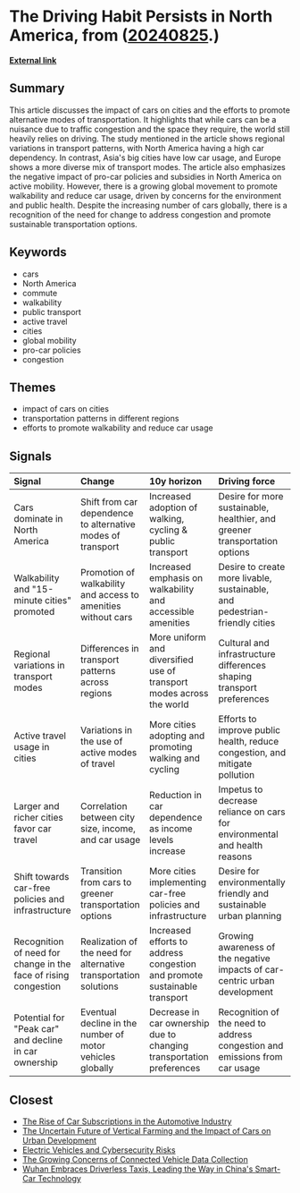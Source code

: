 # __The Driving Habit Persists in North America__, from ([20240825](https://kghosh.substack.com/p/20240825).)

__[External link](https://www.economist.com/interactive/2024-walkable-cities)__



## Summary

This article discusses the impact of cars on cities and the efforts to promote alternative modes of transportation. It highlights that while cars can be a nuisance due to traffic congestion and the space they require, the world still heavily relies on driving. The study mentioned in the article shows regional variations in transport patterns, with North America having a high car dependency. In contrast, Asia's big cities have low car usage, and Europe shows a more diverse mix of transport modes. The article also emphasizes the negative impact of pro-car policies and subsidies in North America on active mobility. However, there is a growing global movement to promote walkability and reduce car usage, driven by concerns for the environment and public health. Despite the increasing number of cars globally, there is a recognition of the need for change to address congestion and promote sustainable transportation options.

## Keywords

* cars
* North America
* commute
* walkability
* public transport
* active travel
* cities
* global mobility
* pro-car policies
* congestion

## Themes

* impact of cars on cities
* transportation patterns in different regions
* efforts to promote walkability and reduce car usage

## Signals

| Signal                                                          | Change                                                           | 10y horizon                                                               | Driving force                                                               |
|:----------------------------------------------------------------|:-----------------------------------------------------------------|:--------------------------------------------------------------------------|:----------------------------------------------------------------------------|
| Cars dominate in North America                                  | Shift from car dependence to alternative modes of transport      | Increased adoption of walking, cycling & public transport                 | Desire for more sustainable, healthier, and greener transportation options  |
| Walkability and "15-minute cities" promoted                     | Promotion of walkability and access to amenities without cars    | Increased emphasis on walkability and accessible amenities                | Desire to create more livable, sustainable, and pedestrian-friendly cities  |
| Regional variations in transport modes                          | Differences in transport patterns across regions                 | More uniform and diversified use of transport modes across the world      | Cultural and infrastructure differences shaping transport preferences       |
| Active travel usage in cities                                   | Variations in the use of active modes of travel                  | More cities adopting and promoting walking and cycling                    | Efforts to improve public health, reduce congestion, and mitigate pollution |
| Larger and richer cities favor car travel                       | Correlation between city size, income, and car usage             | Reduction in car dependence as income levels increase                     | Impetus to decrease reliance on cars for environmental and health reasons   |
| Shift towards car-free policies and infrastructure              | Transition from cars to greener transportation options           | More cities implementing car-free policies and infrastructure             | Desire for environmentally friendly and sustainable urban planning          |
| Recognition of need for change in the face of rising congestion | Realization of the need for alternative transportation solutions | Increased efforts to address congestion and promote sustainable transport | Growing awareness of the negative impacts of car-centric urban development  |
| Potential for "Peak car" and decline in car ownership           | Eventual decline in the number of motor vehicles globally        | Decrease in car ownership due to changing transportation preferences      | Recognition of the need to address congestion and emissions from car usage  |

## Closest

* [The Rise of Car Subscriptions in the Automotive Industry](b9a5b69113b7ca17b6493414799b0e6e)
* [The Uncertain Future of Vertical Farming and the Impact of Cars on Urban Development](ef74de2ae50dd0f311346505df7068c3)
* [Electric Vehicles and Cybersecurity Risks](aed93d4ebe969eabe23df9935bdb4cb8)
* [The Growing Concerns of Connected Vehicle Data Collection](fe7e41280ce4475f799785a436070868)
* [Wuhan Embraces Driverless Taxis, Leading the Way in China's Smart-Car Technology](7ef1e06ef36fd2e91811523799360306)